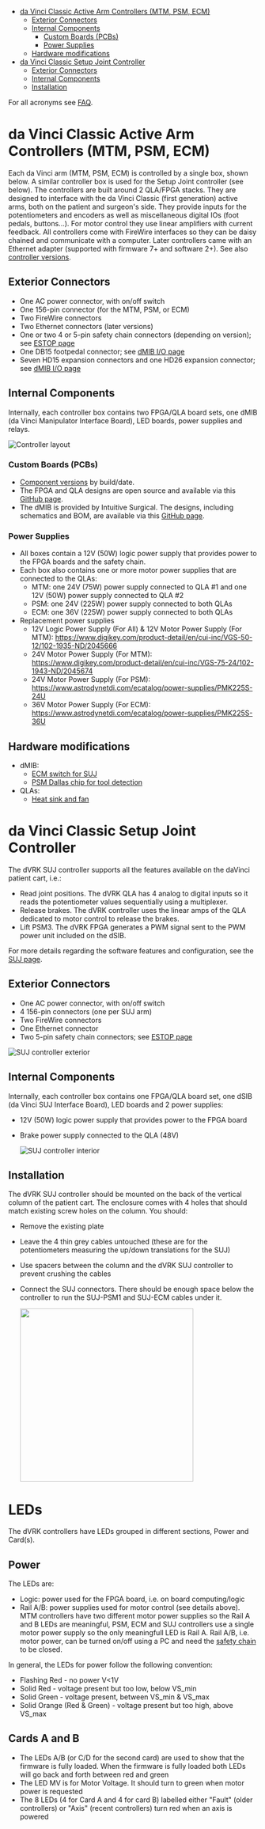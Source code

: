 <!--ts-->
   * [da Vinci Classic Active Arm Controllers (MTM, PSM, ECM)](#da-vinci-classic-active-arm-controllers-mtm-psm-ecm)
      * [Exterior Connectors](#exterior-connectors)
      * [Internal Components](#internal-components)
         * [Custom Boards (PCBs)](#custom-boards-pcbs)
         * [Power Supplies](#power-supplies)
      * [Hardware modifications](#hardware-modifications)
   * [da Vinci Classic Setup Joint Controller](#da-vinci-classic-setup-joint-controller)
      * [Exterior Connectors](#exterior-connectors-1)
      * [Internal Components](#internal-components-1)
      * [Installation](#installation)

<!-- Added by: anton, at:  -->

<!--te-->

For all acronyms see [FAQ](/jhu-dvrk/sawIntuitiveResearchKit/wiki/FAQ).

# da Vinci Classic Active Arm Controllers (MTM, PSM, ECM)

Each da Vinci arm (MTM, PSM, ECM) is controlled by a single box, shown below. A similar controller box is used for the Setup Joint controller (see below).  The controllers are built around 2 QLA/FPGA stacks.  They are designed to interface with the da Vinci Classic (first generation) active arms, both on the patient and surgeon's side.  They provide inputs for the potentiometers and encoders as well as miscellaneous digital IOs (foot pedals, buttons...).  For motor control they use linear amplifiers with current feedback.  All controllers come with FireWire interfaces so they can be daisy chained and communicate with a computer.  Later controllers came with an Ethernet adapter (supported with firmware 7+ and software 2+).  See also [controller versions](/jhu-dvrk/sawIntuitiveResearchKit/wiki/Board-Versions). 

## Exterior Connectors

* One AC power connector, with on/off switch
* One 156-pin connector (for the MTM, PSM, or ECM)
* Two FireWire connectors
* Two Ethernet connectors (later versions)
* One or two 4 or 5-pin safety chain connectors (depending on version); see [ESTOP page](/jhu-dvrk/sawIntuitiveResearchKit/wiki/ESTOP)
* One DB15 footpedal connector; see [dMIB I/O page](/jhu-dvrk/sawIntuitiveResearchKit/wiki/dMIB-IOs)
* Seven HD15 expansion connectors and one HD26 expansion connector; see [dMIB I/O page](/jhu-dvrk/sawIntuitiveResearchKit/wiki/dMIB-IOs)

## Internal Components

Internally, each controller box contains two FPGA/QLA board sets, one dMIB (da Vinci Manipulator Interface Board), LED boards, power supplies and relays.

  ![Controller layout](/jhu-dvrk/sawIntuitiveResearchKit/wiki/controller-layout.jpg)

### Custom Boards (PCBs)
* [Component versions](/jhu-dvrk/sawIntuitiveResearchKit/wiki/Board-Versions) by build/date.
* The FPGA and QLA designs are open source and available via this [GitHub page](http://jhu-cisst.github.io/mechatronics/).
* The dMIB is provided by Intuitive Surgical. The designs, including schematics and BOM, are available via this [GitHub page](https://github.com/jhu-dvrk/dvrk-pcb-dMIB).

### Power Supplies
* All boxes contain a 12V (50W) logic power supply that provides power to the FPGA boards and the safety chain.
* Each box also contains one or more motor power supplies that are connected to the QLAs:
  * MTM: one 24V (75W) power supply connected to QLA #1 and one 12V (50W) power supply connected to QLA #2
  * PSM: one 24V (225W) power supply connected to both QLAs
  * ECM: one 36V (225W) power supply connected to both QLAs
* Replacement power supplies
  * 12V Logic Power Supply (For All) & 12V Motor Power Supply (For MTM): https://www.digikey.com/product-detail/en/cui-inc/VGS-50-12/102-1935-ND/2045666
  * 24V Motor Power Supply (For MTM): https://www.digikey.com/product-detail/en/cui-inc/VGS-75-24/102-1943-ND/2045674
  * 24V Motor Power Supply (For PSM): https://www.astrodynetdi.com/ecatalog/power-supplies/PMK225S-24U
  * 36V Motor Power Supply (For ECM): https://www.astrodynetdi.com/ecatalog/power-supplies/PMK225S-36U

## Hardware modifications

* dMIB:
  * [ECM switch for SUJ](/jhu-dvrk/sawIntuitiveResearchKit/wiki/Full-da-Vinci-dMIB-pre-2015)
  * [PSM Dallas chip for tool detection](/jhu-dvrk/sawIntuitiveResearchKit/wiki/Tool-Detection)
* QLAs:
  * [Heat sink and fan](/jhu-dvrk/sawIntuitiveResearchKit/wiki/QLA-Heat-Sink)

# da Vinci Classic Setup Joint Controller

The dVRK SUJ controller supports all the features available on the daVinci patient cart, i.e.:
* Read joint positions. The dVRK QLA has 4 analog to digital inputs so it reads the potentiometer values sequentially using a multiplexer.
* Release brakes.  The dVRK controller uses the linear amps of the QLA dedicated to motor control to release the brakes. 
* Lift PSM3.  The dVRK FPGA generates a PWM signal sent to the PWM power unit included on the dSIB.

For more details regarding the software features and configuration, see the [SUJ page](/jhu-dvrk/sawIntuitiveResearchKit/wiki/SUJ).

## Exterior Connectors

* One AC power connector, with on/off switch
* 4 156-pin connectors (one per SUJ arm)
* Two FireWire connectors
* One Ethernet connector
* Two 5-pin safety chain connectors; see [ESTOP page](/jhu-dvrk/sawIntuitiveResearchKit/wiki/ESTOP)

 ![SUJ controller exterior](/jhu-dvrk/sawIntuitiveResearchKit/wiki/assets/suj/suj-controller-exterior.png)

## Internal Components

Internally, each controller box contains one FPGA/QLA board set, one dSIB (da Vinci SUJ Interface Board), LED boards and 2 power supplies:
* 12V (50W) logic power supply that provides power to the FPGA board
* Brake power supply connected to the QLA (48V)

  ![SUJ controller interior](/jhu-dvrk/sawIntuitiveResearchKit/wiki/assets/suj/suj-controller-interior.png)

## Installation

The dVRK SUJ controller should be mounted on the back of the vertical column of the patient cart.   The enclosure comes with 4 holes that should match existing screw holes on the column.  You should:
* Remove the existing plate
* Leave the 4 thin grey cables untouched (these are for the potentiometers measuring the up/down translations for the SUJ) 
* Use spacers between the column and the dVRK SUJ controller to prevent crushing the cables
* Connect the SUJ connectors.  There should be enough space below the controller to run the SUJ-PSM1 and SUJ-ECM cables under it.

  <a href="/jhu-dvrk/sawIntuitiveResearchKit/wiki/assets/suj/suj-controller-mount.jpgg"><img src="/jhu-dvrk/sawIntuitiveResearchKit/wiki/assets/suj/suj-controller-mount.jpg" width="350"></a>

# LEDs

The dVRK controllers have LEDs grouped in different sections, Power and Card(s).

## Power

The LEDs are:
* Logic: power used for the FPGA board, i.e. on board computing/logic
* Rail A/B: power supplies used for motor control (see details above).  MTM controllers have two different motor power supplies so the Rail A and B LEDs are meaningful, PSM, ECM and SUJ controllers use a single motor power supply so the only meaningfull LED is Rail A.  Rail A/B, i.e. motor power, can be turned on/off using a PC and need the [safety chain](/jhu-dvrk/sawIntuitiveResearchKit/wiki/ESTOP) to be closed.

In general, the LEDs for power follow the following convention:
* Flashing Red - no power V<1V
* Solid Red - voltage present but too low, below VS_min
* Solid Green - voltage present, between VS_min & VS_max
* Solid Orange (Red & Green) - voltage present but too high, above VS_max

## Cards A and B

* The LEDs A/B (or C/D for the second card) are used to show that the firmware is fully loaded.  When the firmware is fully loaded both LEDs will go back and forth between red and green
* The LED MV is for Motor Voltage.  It should turn to green when motor power is requested
* The 8 LEDs (4 for Card A and 4 for card B) labelled either "Fault" (older controllers) or "Axis" (recent controllers) turn red when an axis is powered 
